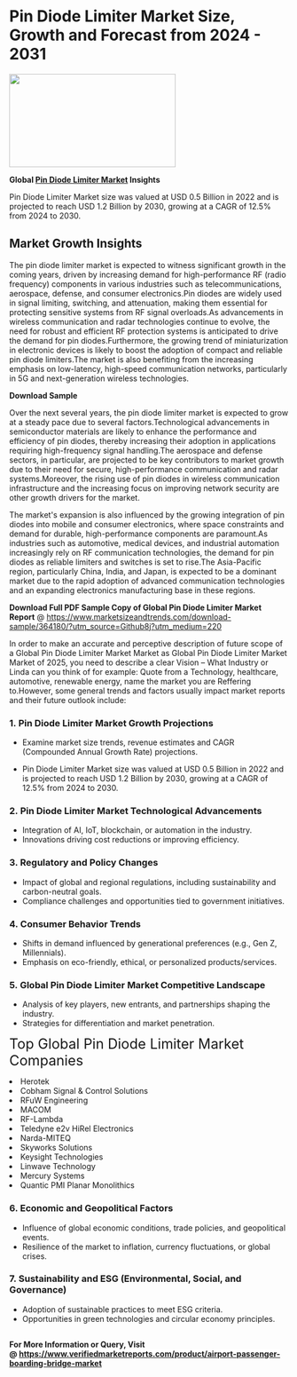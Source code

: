 <H1>Pin Diode Limiter Market Size, Growth and Forecast from 2024 - 2031</H1><img class="aligncenter size-medium wp-image-584254" src="https://thirdeyenews.in/wp-content/uploads/2024/09/Global-Market-Research-300x168.jpeg" alt="" width="300" height="168" /><p><strong>Global&nbsp;<a href="https://www.marketsizeandtrends.com/download-sample/364180/?utm_source=Github8j?utm_medium=220">Pin Diode Limiter Market</a> Insights</strong></p><p>Pin Diode Limiter Market size was valued at USD 0.5 Billion in 2022 and is projected to reach USD 1.2 Billion by 2030, growing at a CAGR of 12.5% from 2024 to 2030.</p><p><h2>Market Growth Insights</h2> <p>The pin diode limiter market is expected to witness significant growth in the coming years, driven by increasing demand for high-performance RF (radio frequency) components in various industries such as telecommunications, aerospace, defense, and consumer electronics.Pin diodes are widely used in signal limiting, switching, and attenuation, making them essential for protecting sensitive systems from RF signal overloads.As advancements in wireless communication and radar technologies continue to evolve, the need for robust and efficient RF protection systems is anticipated to drive the demand for pin diodes.Furthermore, the growing trend of miniaturization in electronic devices is likely to boost the adoption of compact and reliable pin diode limiters.The market is also benefiting from the increasing emphasis on low-latency, high-speed communication networks, particularly in 5G and next-generation wireless technologies.</p> <p><strong>Download Sample</strong></p> <p>Over the next several years, the pin diode limiter market is expected to grow at a steady pace due to several factors.Technological advancements in semiconductor materials are likely to enhance the performance and efficiency of pin diodes, thereby increasing their adoption in applications requiring high-frequency signal handling.The aerospace and defense sectors, in particular, are projected to be key contributors to market growth due to their need for secure, high-performance communication and radar systems.Moreover, the rising use of pin diodes in wireless communication infrastructure and the increasing focus on improving network security are other growth drivers for the market.</p> <p>The market's expansion is also influenced by the growing integration of pin diodes into mobile and consumer electronics, where space constraints and demand for durable, high-performance components are paramount.As industries such as automotive, medical devices, and industrial automation increasingly rely on RF communication technologies, the demand for pin diodes as reliable limiters and switches is set to rise.The Asia-Pacific region, particularly China, India, and Japan, is expected to be a dominant market due to the rapid adoption of advanced communication technologies and an expanding electronics manufacturing base in these regions.</p> <p><span class=""><strong>Download Full PDF Sample Copy of Global Pin Diode Limiter Market Report</strong> @ <a href="https://www.marketsizeandtrends.com/download-sample/364180/?utm_source=Github8j?utm_medium=220" target="_blank">https://www.marketsizeandtrends.com/download-sample/364180/?utm_source=Github8j?utm_medium=220</a></span></p><p>In order to make an accurate and perceptive description of future scope of a Global&nbsp;Pin Diode Limiter Market Market as Global&nbsp;Pin Diode Limiter Market Market of 2025, you need to describe a clear Vision &ndash; What Industry or Linda can you think of for example: Quote from a Technology, healthcare, automotive, renewable energy, name the market you are Reffering to.However, some general trends and factors usually impact market reports and their future outlook include:</p><h3>1.&nbsp;<strong>Pin Diode Limiter Market Growth Projections</strong></h3><ul><li>Examine market size trends, revenue estimates and CAGR (Compounded Annual Growth Rate) projections.</li><li><p>Pin Diode Limiter Market size was valued at USD 0.5 Billion in 2022 and is projected to reach USD 1.2 Billion by 2030, growing at a CAGR of 12.5% from 2024 to 2030.</p></li></ul><h3>2.&nbsp;<strong>Pin Diode Limiter Market Technological Advancements</strong></h3><ul><li>Integration of AI, IoT, blockchain, or automation in the industry.</li><li>Innovations driving cost reductions or improving efficiency.</li></ul><h3>3.&nbsp;<strong>Regulatory and Policy Changes</strong></h3><ul><li>Impact of global and regional regulations, including sustainability and carbon-neutral goals.</li><li>Compliance challenges and opportunities tied to government initiatives.</li></ul><h3>4.&nbsp;<strong>Consumer Behavior Trends</strong></h3><ul><li>Shifts in demand influenced by generational preferences (e.g., Gen Z, Millennials).</li><li>Emphasis on eco-friendly, ethical, or personalized products/services.</li></ul><h3>5.&nbsp;<strong>Global Pin Diode Limiter Market Competitive Landscape</strong></h3><ul><li>Analysis of key players, new entrants, and partnerships shaping the industry.</li><li>Strategies for differentiation and market penetration.</li></ul><p data-pm-slice="1 1 []"><span style="color: inherit; font-family: inherit; font-size: 25px;">Top Global Pin Diode Limiter Market Companies</span></p><div class="" data-test-id=""><p><li>Herotek</li><li> Cobham Signal & Control Solutions</li><li> RFuW Engineering</li><li> MACOM</li><li> RF-Lambda</li><li> Teledyne e2v HiRel Electronics</li><li> Narda-MITEQ</li><li> Skyworks Solutions</li><li> Keysight Technologies</li><li> Linwave Technology</li><li> Mercury Systems</li><li> Quantic PMI Planar Monolithics</li></p></div><h3>6.&nbsp;<strong>Economic and Geopolitical Factors</strong></h3><ul><li>Influence of global economic conditions, trade policies, and geopolitical events.</li><li>Resilience of the market to inflation, currency fluctuations, or global crises.</li></ul><h3>7.&nbsp;<strong>Sustainability and ESG (Environmental, Social, and Governance)</strong></h3><ul><li>Adoption of sustainable practices to meet ESG criteria.</li><li>Opportunities in green technologies and circular economy principles.</li></ul><h2><strong style="font-size: 14px;">For More Information or Query, Visit @&nbsp;</strong><a style="background-color: #ffffff; font-size: 14px;" href="https://www.marketsizeandtrends.com/report/pin-diode-limiter-market/" target="_blank">https://www.verifiedmarketreports.com/product/airport-passenger-boarding-bridge-market</a></h2>